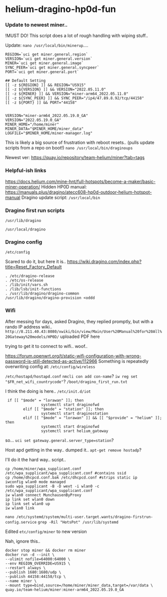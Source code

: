 # helium-dragino-hp0d-fun

### Update to newest miner..


!MUST DO!
This script does a lot of rough handling with wiping stuff..

Update: `nano /usr/local/bin/minerup`....

```
REGION=`uci get miner.general.region`
VERSION=`uci get miner.general.version`
MINER=`uci get miner.general.image`
SYNC_PEER=`uci get miner.general.syncpeer`
PORT=`uci get miner.general.port`

## Default Setting
[[ -z ${REGION} ]] && REGION="US915"
[[ -z ${VERSION} ]] && VERSION="2022.05.11.0"
[[ -z ${MINER} ]] && VERSION="miner-arm64_2022.05.11.0"
[[ -z ${SYNC_PEER} ]] && SYNC_PEER="/ip4/47.89.8.92/tcp/44158"
[[ -z ${PORT} ]] && PORT="44158"


VERSION="miner-arm64_2022.05.19.0_GA"
VERSION="2022.05.19.0_GA"
MINER_HOME="/home/miner"
MINER_DATA="$MINER_HOME/miner_data"
LOGFILE="$MINER_HOME/miner-manager.log"
```

This is likely a big source of frustration with reboot resets.. (pulls update scripts from a repo on boot!)
`nano /usr/local/bin/draginoups`


Newest ver: https://quay.io/repository/team-helium/miner?tab=tags


### Helpful-ish links
https://docs.helium.com/mine-hnt/full-hotspots/become-a-maker/basic-miner-operation/
Hidden HP0D manual: https://manuals.plus/dragino/atecc608-hp0d-outdoor-helium-hotspot-manual
Dragino update script: `/usr/local/bin`

### Dragino first run scripts
`/usr/lib/dragino`

`/usr/local/dragino`

### Dragino config
`/etc/config`

Scared to do it, but here it is..
https://wiki.dragino.com/index.php?title=Reset_Factory_Default

```
. /etc/dragino-release
. /etc/os-release
. /lib/init/vars.sh
. /lib/lsb/init-functions
. /usr/lib/dragino/dragino-common
/usr/lib/dragino/dragino-provision <oddd
```
### Wifi
After messing for days, asked Dragino, they replied promptly, but with a rando IP address wiki..
`http://8.211.40.43:8080/xwiki/bin/view/Main/User%20Manual%20for%20All%20Gateway%20models/HP0D/`
uploaded PDF here


trying to get it to connect to wifi.. woof..

https://forum.openwrt.org/t/static-wifi-configuration-with-wrong-password-is-still-detected-as-active/112966
Something is repeatedly overwriting config at:
`/etc/config/wireless`

`/etc/hostapd/hostapd.conf`
`nmcli con add con-name`?
`iw reg set "$FR_net_wifi_countrycode"`?
`/boot/dragino_first_run.txt`

I think the doing is here.. 
`/etc/init.d/iot`
```
 if [[ "$mode" = "lorawan" ]]; then
                systemctl start draginofwd
        elif [[ "$mode" = "station" ]]; then
                systemctl start draginostation
        elif [[ "$mode" = "lorawan" ]] && [[ "$provide" = "helium" ]]; then
                systemctl start draginofwd
                systemctl srart helium_gateway
```
so...
`uci set gateway.general.server_type=station`?

Host apd getting in the way.. dumped it.. 
`apt-get remove hostadp`?

I'll do it the hard way.. script..
```
cp /home/miner/wpa_supplicant.conf /etc/wpa_supplicant/wpa_supplicant.conf #contains ssid
cp /home/dhcpcd.conf.bak /etc/dhcpcd.conf #strips static ip
iwconfig wlan0 mode managed
sudo wpa_supplicant -B -D wext -i wlan0 -c /etc/wpa_supplicant/wpa_supplicant.conf
iw wlan0 connect MunchausenByProxy
ip link set wlan0 down
ip link set wlan0 up
iw wlan0 link
```


`nano /etc/systemd/system/multi-user.target.wants/dragino-firstrun-config.service`
`grep -Ril "HotsPot" /usr/lib/systemd`

Edited
`etc/config/miner` to new version

Nah, ignore this..
```
docker stop miner && docker rm miner
docker run -d --init \
--ulimit nofile=64000:64000 \
--env REGION_OVERRIDE=US915 \
--restart always \
--publish 1680:1680/udp \
--publish 44158:44158/tcp \
--name miner \
--mount type=bind,source=/home/miner/miner_data,target=/var/data \
quay.io/team-helium/miner:miner-arm64_2022.05.19.0_GA
```
